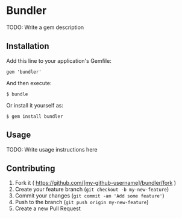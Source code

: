 # Bundler

TODO: Write a gem description

## Installation

Add this line to your application's Gemfile:

    gem 'bundler'

And then execute:

    $ bundle

Or install it yourself as:

    $ gem install bundler

## Usage

TODO: Write usage instructions here

## Contributing

1. Fork it ( https://github.com/[my-github-username]/bundler/fork )
2. Create your feature branch (`git checkout -b my-new-feature`)
3. Commit your changes (`git commit -am 'Add some feature'`)
4. Push to the branch (`git push origin my-new-feature`)
5. Create a new Pull Request
